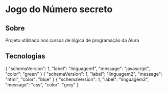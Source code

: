 <h1>Jogo do Número secreto</h1>

<h2> Sobre</h2>
<p>Projeto utilizado nos cursos de lógica de programação da Alura</p>

## Tecnologias
<div>
{ "schemaVersion": 1, "label": "linguagem1", "message": "javascript", "color": "green" }
{ "schemaVersion": 1, "label": "linguagem2", "message": "html", "color": "blue" }
{ "schemaVersion": 1, "label": "linguagem3", "message": "css", "color": "grey" }
</div>
